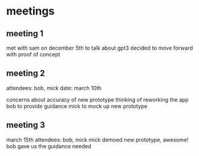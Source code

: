 # meetings

## meeting 1

met with sam on december 5th to talk about gpt3
decided to move forward with proof of concept

## meeting 2

attendees: bob, mick
date: march 10th

concerns about accuracy of new prototype
thinking of reworking the app
bob to provide guidance
mick to mock up new prototype

## meeting 3

march 15th
attendees: bob, mick
mick demoed new prototype, awesome!
bob gave us the guidance needed
